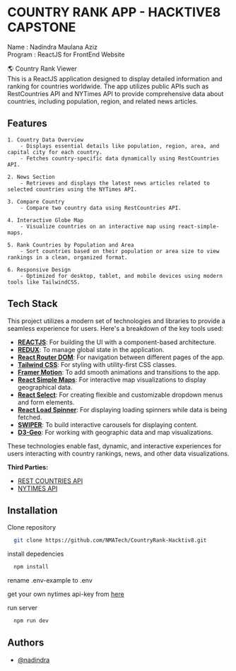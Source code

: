 
# COUNTRY RANK APP - HACKTIVE8 CAPSTONE

Name : Nadindra Maulana Aziz <br>
Program : ReactJS for FrontEnd Website

🌎 Country Rank Viewer <br>
This is a ReactJS application designed to display detailed information and ranking for countries worldwide. The app utilizes public APIs such as RestCountries API and NYTimes API to provide comprehensive data about countries, including population, region, and related news articles.


## Features

    1. Country Data Overview
        - Displays essential details like population, region, area, and capital city for each country.
        - Fetches country-specific data dynamically using RestCountries API.

    2. News Section
        - Retrieves and displays the latest news articles related to selected countries using the NYTimes API.

    3. Compare Country 
        - Compare two country data using RestCountries API.

    4. Interactive Globe Map
        - Visualize countries on an interactive map using react-simple-maps.

    5. Rank Countries by Population and Area
        - Sort countries based on their population or area size to view rankings in a clean, organized format.

    6. Responsive Design
        - Optimized for desktop, tablet, and mobile devices using modern tools like TailwindCSS.

## Tech Stack

This project utilizes a modern set of technologies and libraries to provide a seamless experience for users. Here's a breakdown of the key tools used:

- **[REACTJS](https://react.dev/)**: For building the UI with a component-based architecture.
- **[REDUX](https://redux.js.org/)**: To manage global state in the application.
- **[React Router DOM](https://reactrouter.com/)**: For navigation between different pages of the app.
- **[Tailwind CSS](https://tailwindcss.com/)**: For styling with utility-first CSS classes.
- **[Framer Motion](ramer.com/motion/)**: To add smooth animations and transitions to the app.
- **[React Simple Maps](https://www.react-simple-maps.io/)**: For interactive map visualizations to display geographical data.
- **[React Select](https://react-select.com/)**: For creating flexible and customizable dropdown menus and form elements.
- **[React Load Spinner](https://www.npmjs.com/package/react-loader-spinner)**: For displaying loading spinners while data is being fetched.
- **[SWIPER](https://swiperjs.com/react)**: To build interactive carousels for displaying content.
- **[D3-Geo](https://d3js.org/d3-geo)**: For working with geographic data and map visualizations.

These technologies enable fast, dynamic, and interactive experiences for users interacting with country rankings, news, and other data visualizations.

**Third Parties:** 
 - [REST COUNTRIES API](https://restcountries.com/)
 - [NYTIMES API](https://developer.nytimes.com/apis)

## Installation

Clone repository
```bash
  git clone https://github.com/NMATech/CountryRank-Hacktiv8.git
```

install depedencies
```bash
  npm install
```

rename .env-example to .env

get your own nytimes api-key from [here](https://developer.nytimes.com/apis)

run server
```bash
  npm run dev
```
    
## Authors

- [@nadindra](https://www.github.com/NMATech)

